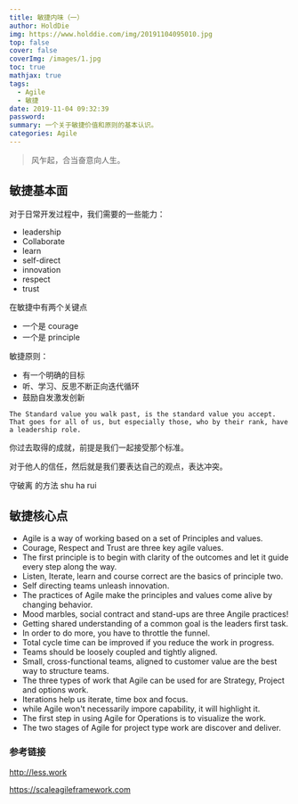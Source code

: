 ```yaml
---
title: 敏捷内味（一）
author: HoldDie
img: https://www.holddie.com/img/20191104095010.jpg
top: false
cover: false
coverImg: /images/1.jpg
toc: true
mathjax: true
tags:
  - Agile
  - 敏捷
date: 2019-11-04 09:32:39
password:
summary: 一个关于敏捷价值和原则的基本认识。
categories: Agile
---
```




> 风乍起，合当奋意向人生。

## 敏捷基本面

对于日常开发过程中，我们需要的一些能力：

- leadership 
- Collaborate 
- learn
- self-direct
- innovation
- respect
- trust



在敏捷中有两个关键点

- 一个是 courage
- 一个是 principle



敏捷原则：

- 有一个明确的目标
- 听、学习、反思不断正向迭代循环
- 鼓励自发激发创新



`The Standard value you walk past, is the standard value you accept. That goes for all of us, but especially those, who by their rank, have a leadership role.`

你过去取得的成就，前提是我们一起接受那个标准。

对于他人的信任，然后就是我们要表达自己的观点，表达冲突。



守破离 的方法 shu  ha rui



## 敏捷核心点

- Agile is a way of working based on a set of Principles and values.
- Courage, Respect and Trust are three key agile values.
- The first principle is to begin with clarity of the outcomes and let it guide every step along the way.
- Listen, Iterate, learn and course correct are the basics of principle two.
- Self directing teams unleash innovation.
- The practices of Agile make the principles and values come alive by changing behavior.
- Mood marbles, social contract and stand-ups are three Angile practices!
- Getting shared understanding of a common goal is the leaders first task.
- In order to do more, you have to throttle the funnel.
- Total cycle time can be improved if you reduce the work in progress.
- Teams should be loosely coupled and tightly aligned.
- Small, cross-functional teams, aligned to customer value are the best way to structure teams.
- The three types of work that Agile can be used for are Strategy, Project and options work.
- Iterations help us iterate, time box and focus.
- while Agile won't necessarily impore capability, it will highlight it.
- The first step in using Agile for Operations is to visualize the work.
- The two stages of Agile for project type work are discover and deliver.



### 参考链接

http://less.work 

https://scaleagileframework.com




